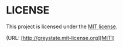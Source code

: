 # LICENSE

This project is licensed under the [MIT license][MIT].

(URL: [http://greystate.mit-license.org][MIT])

[MIT]: http://greystate.mit-license.org